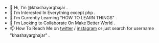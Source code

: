 - 👋 Hi, I’m @khashayarghajar .
- 👀 I’m Interested In Everything except php .
- 🌱 I’m Currently Learning "HOW TO LEARN THINGS" .
- 💞️ I’m Looking to Collaborate On Make Better World .
- 📫 How To Reach Me on [twitter](https://twitter.com/khashayarghajar) / [instagram](https://www.instagram.com/khashayarghajar) or just search for username "khashayarghajar" .

<!---
khashayarghajar/khashayarghajar is a ✨ special ✨ repository because its `README.md` (this file) appears on your GitHub profile.
You can click the Preview link to take a look at your changes.
--->
